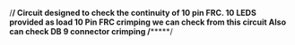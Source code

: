 /****************************************************************************/
Circuit designed to check the continuity of 10 pin FRC.
10 LEDS provided as load
10 Pin FRC crimping we can check from this circuit
Also can check DB 9 connector crimping
/*********************************************************************************/
